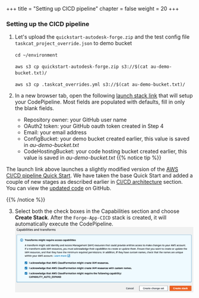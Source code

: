 +++
title = "Setting up CICD pipeline"
chapter = false
weight = 20
+++

### Setting up the CICD pipeline

1. Let's upload the `quickstart-autodesk-forge.zip` and the test config file  `taskcat_project_override.json` to demo bucket  

    `cd ~/environment`
    
    `aws s3 cp quickstart-autodesk-forge.zip s3://$(cat au-demo-bucket.txt)/`
    
    `aws s3 cp .taskcat_overrides.yml s3://$(cat au-demo-bucket.txt)/`

2. In a new browser tab, open the following [launch stack link](https://us-west-2.console.aws.amazon.com/cloudformation/home?region=us-west-2#/stacks/create/review?stackName=Forge-App-CICD&templateURL=https://aws-cfn-samples.s3.amazonaws.com/quickstart-taskcat-ci/templates/taskcat-cicd-pipeline.template.yaml&param_ProdStackName=Forge-Prod-Stack&param_ProdStackConfig=forge-prod-codepipeline.json&param_TemplateFileName=autodesk-forge-main.template.yaml&param_TestStackConfig=.taskcat_overrides.yml&param_SourceRepoBranch=develop&param_ReleaseBranch=main&param_QSS3KeyPrefix=quickstart-taskcat-ci/&param_QSS3BucketName=aws-cfn-samples&param_GitHubRepoName=quickstart-autodesk-forge&param_KeepTestStack=True&param_TestStackRegions=us-east-1) that will setup your CodePipeline. Most fields are populated with defaults, fill in only the blank fields.
    * Repository owner: your GitHub user name
    * OAuth2 token: your GitHub oauth token created in Step 4
    * Email: your email address
    * ConfigBucket: your demo bucket created earlier, this value is saved in *au-demo-bucket.txt*
    * CodeHostingBucket: your code hosting bucket created earlier, this value is saved in *au-demo-bucket.txt*
{{% notice tip %}}
<p>
The launch link above launches a slightly modified version of the <a href="https://aws.amazon.com/quickstart/architecture/cicd-taskcat/" target="_blank" class="highlight">AWS CI/CD pipeline Quick Start</a>. We have taken the base Quick Start and added a couple of new stages as described earlier in <a href="/20_getting_started/3_cicd_architecture.html" class="highlight">CI/CD architecture</a> section. You can view the <a href="https://github.com/vsnyc/quickstart-taskcat-ci/" target="_blank" class="highlight">updated code</a> on GitHub.
</p>
{{% /notice %}}

3. Select both the check boxes in the Capabilities section and choose **Create Stack**. After the `Forge-App-CICD` stack is created, it will automatically execute the CodePipeline. 
![arch](/images/create-cicd-stack.png?height=60%&width=60%)